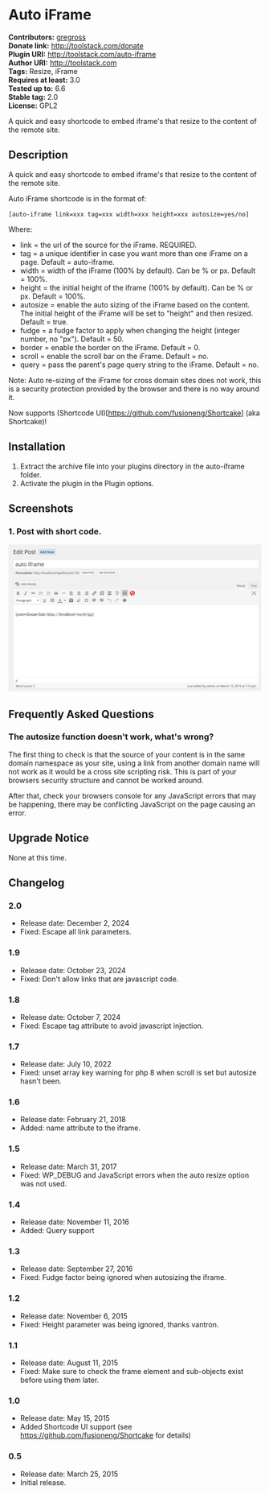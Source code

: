 # Auto iFrame #
**Contributors:** [gregross](https://profiles.wordpress.org/gregross/)  
**Donate link:** http://toolstack.com/donate  
**Plugin URI:** http://toolstack.com/auto-iframe  
**Author URI:** http://toolstack.com  
**Tags:** Resize, iFrame  
**Requires at least:** 3.0  
**Tested up to:** 6.6  
**Stable tag:** 2.0  
**License:** GPL2  

A quick and easy shortcode to embed iframe's that resize to the content of the remote site.

## Description ##

A quick and easy shortcode to embed iframe's that resize to the content of the remote site.

Auto iFrame shortcode is in the format of:

	[auto-iframe link=xxx tag=xxx width=xxx height=xxx autosize=yes/no]

Where:

* link = the url of the source for the iFrame.  REQUIRED.
* tag = a unique identifier in case you want more than one iFrame on a page.  Default = auto-iframe.
* width = width of the iFrame (100% by default).  Can be % or px.  Default = 100%.
* height = the initial height of the iframe (100% by default).  Can be % or px.  Default = 100%.
* autosize = enable the auto sizing of the iFrame based on the content.  The initial height of the iFrame will be set to "height" and then resized.  Default = true.
* fudge = a fudge factor to apply when changing the height (integer number, no "px").  Default = 50.
* border = enable the border on the iFrame.  Default = 0.
* scroll = enable the scroll bar on the iFrame.  Default = no.
* query = pass the parent's page query string to the iFrame.  Default = no.

Note: Auto re-sizing of the iFrame for cross domain sites does not work, this is a security protection provided by the browser and there is no way around it.

Now supports (Shortcode UI)[https://github.com/fusioneng/Shortcake] (aka Shortcake)!

## Installation ##

1. Extract the archive file into your plugins directory in the auto-iframe folder.
2. Activate the plugin in the Plugin options.

## Screenshots ##

### 1. Post with short code. ###
![Post with short code.](assets/screenshot-1.png)


## Frequently Asked Questions ##
### The autosize function doesn't work, what's wrong? ###

The first thing to check is that the source of your content is in the same domain namespace as your site, using a link from another domain name will not work as it would be a cross site scripting risk.  This is part of your browsers security structure and cannot be worked around.

After that, check your browsers console for any JavaScript errors that may be happening, there may be conflicting JavaScript on the page causing an error.

## Upgrade Notice ##
None at this time.

## Changelog ##
### 2.0 ###
* Release date: December 2, 2024
* Fixed: Escape all link parameters.

### 1.9 ###
* Release date: October 23, 2024
* Fixed: Don't allow links that are javascript code.

### 1.8 ###
* Release date: October 7, 2024
* Fixed: Escape tag attribute to avoid javascript injection.

### 1.7 ###
* Release date: July 10, 2022
* Fixed: unset array key warning for php 8 when scroll is set but autosize hasn't been.

### 1.6 ###
* Release date: February 21, 2018
* Added: name attribute to the iframe.

### 1.5 ###
* Release date: March 31, 2017
* Fixed: WP_DEBUG and JavaScript errors when the auto resize option was not used.

### 1.4 ###
* Release date: November 11, 2016
* Added: Query support

### 1.3 ###
* Release date: September 27, 2016
* Fixed: Fudge factor being ignored when autosizing the iframe.

### 1.2 ###
* Release date: November 6, 2015
* Fixed: Height parameter was being ignored, thanks vantron.

### 1.1 ###
* Release date: August 11, 2015
* Fixed: Make sure to check the frame element and sub-objects exist before using them later.

### 1.0 ###
* Release date: May 15, 2015
* Added Shortcode UI support (see https://github.com/fusioneng/Shortcake for details)

### 0.5 ###
* Release date: March 25, 2015
* Initial release.
